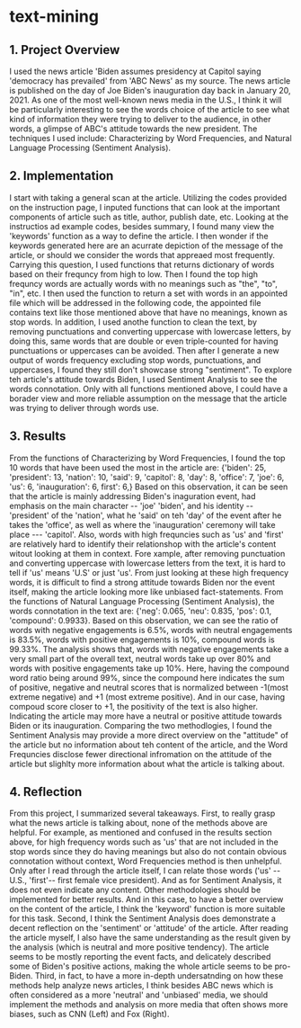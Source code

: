 # text-mining

## 1. Project Overview
I used the news article 'Biden assumes presidency at Capitol saying 'democracy has prevailed' from 'ABC News' as my source. The news article is published on the day of Joe Biden's inauguration day back in January 20, 2021. As one of the most well-known news media in the U.S., I think it will be particularly interesting to see the words choice of the article to see what kind of information they were trying to deliver to the audience, in other words, a glimpse of ABC's attitude towards the new president. The techniques I used include: Characterizing by Word Frequencies, and Natural Language Processing (Sentiment Analysis).

## 2. Implementation
I start with taking a general scan at the article. Utilizing the codes provided on the instruction page, I inputed functions that can look at the important components of article such as title, author, publish date, etc. Looking at the instructios ad example codes, besides summary, I found many view the 'keywords' function as a way to define the article. I then wonder if the keywords generated here are an acurrate depiction of the message of the article, or should we consider the words that appreaed most frequently. Carrying this question, I used functions that returns dictionary of words based on their frequncy from high to low. Then I found the top high frequncy words are actually words with no meanings such as "the", "to", "in", etc. I then used the function to return a set with words in an appointed file which will be addressed in the following code, the appointed file contains text like those mentioned above that have no meanings, known as stop words. In addition, I used anothe function to clean the text, by removing punctuations and converting uppercase with lowercase letters, by doing this, same words that are double or even triple-counted for having punctuations or uppercases can be avoided. Then after I generate a new output of words frequency excluding stop words, punctuations, and uppercases, I found they still don't showcase strong "sentiment". To explore teh article's attitude towards Biden, I used Sentiment Analysis to see the words connotation. Only with all functions mentioned above, I could have a borader view and more reliable assumption on the message that the article was trying to deliver through words use.

## 3. Results
From the functions of Characterizing by Word Frequencies, I found the top 10 words that have been used the most in the article are: {'biden': 25, 'president': 13, 'nation': 10, 'said': 9, 'capitol': 8, 'day': 8, 'office': 7, 'joe': 6, 'us': 6, 'inauguration': 6, first': 6,}
Based on this observation, it can be seen that the article is mainly addressing Biden's inaguration event, had emphasis on the main character -- 'joe' 'biden', and his identity -- 'president' of the 'nation', what he 'said' on teh 'day' of the event after he takes the 'office', as well as where the 'inauguration' ceremony will take place --- 'capitol'. Also, words with high frequncies such as 'us' and 'first' are relatively hard to identify their relationshop with the article's content witout looking at them in context. Fore xample, after removing punctuation and converting uppercase with lowercase letters from the text, it is hard to tell if 'us' means 'U.S' or just 'us'. From just looking at these high frequency words, it is difficult to find a strong attitude towards Biden nor the event itself, making the article looking more like unbiased fact-statements.
From the functions of Natural Language Processing (Sentiment Analysis), the words connotation in the text are: {'neg': 0.065, 'neu': 0.835, 'pos': 0.1, 'compound': 0.9933}.
Based on this observation, we can see the ratio of words with negative engagements is 6.5%, words with neutral engagements is 83.5%, words with positive engagements is 10%, compound words is 99.33%. The analysis shows that, words with negative engagements take a very small part of the overall text, neutral words take up over 80% and words with positive engagements take up 10%. Here, having the compound word ratio being around 99%, since the compound here indicates the sum of positive, negative and neutral scores that is normalized between -1(most extreme negative) and +1 (most extreme positive). And in our case, having compoud score closer to +1, the positivity of the text is also higher. Indicating the article may more have a neutral or positive attitude towards Biden or its inauguration.
Comparing the two methodlogies, I found the Sentiment Analysis may provide a more direct overview on the "attitude" of the article but no information about teh content of the article, and the Word Frequncies disclose fewer directional infromation on the attitude of the article but slighlty more information about what the article is talking about.

## 4. Reflection
From this project, I summarized several takeaways. First, to really grasp what the news article is talking about, none of the methods above are helpful. For example, as mentioned and confused in the results section above, for high frequency words such as 'us' that are not included in the stop words since they do having meanings but also do not contain obvious connotation without context, Word Frequencies method is then unhelpful. Only after I read through the article itself, I can relate those words ('us' -- U.S., 'first'-- first female vice president). And as for Sentiment Analysis, it does not even indicate any content. Other methodologies should be implemented for better results. And in this case, to have a better overview on the content of the article, I think the 'keyword' function is more suitable for this task. Second, I think the Sentiment Analysis does demonstrate a decent reflection on the 'sentiment' or 'attitude' of the article. After reading the article myself, I also have the same understanding as the result given by the analysis (which is neutral and more positive tendency). The article seems to be mostly reporting the event facts, and delicately described some of Biden's positive actions, making the whole article seems to be pro-Biden. Third, in fact, to have a more in-depth undersatnding on how these methods help analyze news articles, I think besides ABC news which is often considered as a more 'neutral' and 'unbiased' media, we should implement the methods and analysis on more media that often shows more biases, such as CNN (Left) and Fox (Right).
